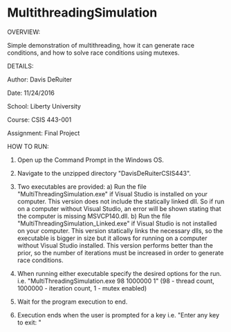 # MultithreadingSimulation

OVERVIEW:

Simple demonstration of multithreading, how it can generate race conditions, and how to solve race conditions using mutexes.

DETAILS:

Author: Davis DeRuiter

Date: 11/24/2016

School: Liberty University

Course: CSIS 443-001

Assignment: Final Project

HOW TO RUN:

1) Open up the Command Prompt in the Windows OS.

2) Navigate to the unzipped directory "DavisDeRuiterCSIS443".

3) Two executables are provided:
	a) Run the file "MultiThreadingSimulation.exe" if Visual Studio is installed on your computer.
           This version does not include the statically linked dll. So if run on a computer without Visual Studio, an
           error will be shown stating that the computer is missing MSVCP140.dll.
	b) Run the file "MultiThreadingSimulation_Linked.exe" if Visual Studio is not installed on your computer.
           This version statically links the necessary dlls, so the executable is bigger in size but it allows for running
           on a computer without Visual Studio installed. This version performs better than the prior, so the number
           of iterations must be increased in order to generate race conditions.
   
4) When running either executable specify the desired options for the run.   
   i.e. "MultiThreadingSimulation.exe 98 1000000 1"
 (98 - thread count, 1000000 - iteration count, 1 - mutex enabled)
 
5) Wait for the program execution to end.
 
6) Execution ends when the user is prompted for a key
   i.e. "Enter any key to exit: "
